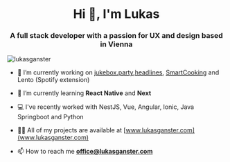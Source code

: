 <h1 align="center">Hi 👋, I'm Lukas</h1>
<h3 align="center">A full stack developer with a passion for UX and design based in Vienna</h3>

<p align="left"> <img src="https://komarev.com/ghpvc/?username=lukasganster&label=Profile%20views&color=0e75b6&style=flat" alt="lukasganster" /> </p>

- 🔭 I’m currently working on  [jukebox.party](https://github.com/jukebox-party),[headlines](https://github.com/lukasganster/headlines), [SmartCooking](https://www.smartcooking.at) and Lento (Spotify extension)
- 🌱 I’m currently learning **React Native** and **Next**

- 💻 I've recently worked with NestJS, Vue, Angular, Ionic, Java Springboot and Python

- 👨‍💻 All of my projects are available at [www.lukasganster.com](www.lukasganster.com)

- 📫 How to reach me **office@lukasganster.com**
